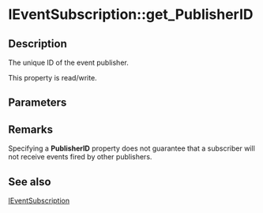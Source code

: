 # IEventSubscription::get_PublisherID

## Description

The unique ID of the event publisher.

This property is read/write.

## Parameters

## Remarks

Specifying a **PublisherID** property does not guarantee that a subscriber will not receive events fired by other publishers.

## See also

[IEventSubscription](https://learn.microsoft.com/windows/desktop/api/eventsys/nn-eventsys-ieventsubscription)